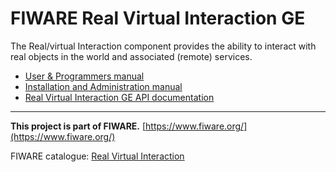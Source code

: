 # FIWARE Real Virtual Interaction GE

The Real/virtual Interaction component provides the ability to interact with real objects in the world and associated (remote) services.


* [User & Programmers manual](https://github.com/Cyberlightning/RealVirtualInteraction/blob/master/doc/User_Programmer_Guide.md)
* [Installation and Administration manual](https://github.com/Cyberlightning/RealVirtualInteraction/blob/master/doc/rvi-installation_and_admin_guide.md)
* [Real Virtual Interaction GE API documentation](http://docs.realvirtualinteraction.apiary.io/#)




---
**This project is part of FIWARE.**
[https://www.fiware.org/](https://www.fiware.org/)

FIWARE catalogue: [Real Virtual Interaction](http://catalogue.fiware.org/enablers/real-virtual-interaction)